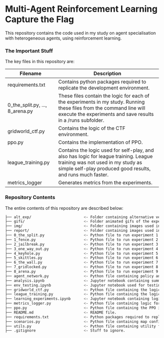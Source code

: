 # Multi-Agent Reinforcement Learning Capture the Flag
This repository contains the code used in my study on agent specialisation with heterogeneous agents, using reinforcement learning.

### The Important Stuff
The key files in this repository are:

| Filename | Description |
|----------|-------------|
| requirements.txt | Contains python packages required to replicate the development environment. |
| 0_the_split.py, ..., 8_arena.py | These files contain the logic for each of the experiments in my study. Running these files from the command line will execute the experiments and save results in a /runs subfolder. |
| gridworld_ctf.py | Contains the logic of the CTF environment. |
| ppo.py | Contains the implementation of PPO.
| league_training.py | Contains the logic used for self-play, and also has logic for league training. League training was not used in my study as simple self-play produced good results, and runs much faster. |
| metrics_logger | Generates metrics from the experiments. |
### Repository Contents

The entire contents of this repository are described below:

```bash
├── alt_exp/                        <- Folder containing alternative versions of experiments, not used in final report.
├── gifs/                           <- Folder animated gifs of the experiments.
├── img/                            <- Folder containing images used in presentation layer of the environment.
├── report/                         <- Folder containing images used in the final report.
├── 0_the_split.py                  <- Python file to run experiment 1.
├── 1_fence.py                      <- Python file to run experiment 2.
├── 2_jailbreak.py                  <- Python file to run experiment 3.
├── 3_one_way_out.py                <- Python file to run experiment 4.
├── 4_keyhole.py                    <- Python file to run experiment 5.
├── 5_skittles.py                   <- Python file to run experiment 6.
├── 6_the_wall.py                   <- Python file to run experiment 7.
├── 7_gridlocked.py                 <- Python file to run experiment 8.
├── 8_arena.py                      <- Python file to run experiment 9.
├── agent_network.py                <- Python file containing policy and value networks.
├── analysis.ipynb                  <- Jupyter notebook containing summaries of results for each experiment.
├── env_testing.ipynb               <- Jupyter notebook used for testing and debugging the CTF environment.
├── gridworld_ctf.py                <- Python file containing the logic of the CTF environment.
├── league_training.py              <- Python file containing the logic for self-play and league training.
├── learning_experiments.ipynb      <- Jupyter notebook containing logic for learning experiments, i.e. action masking.
├── metrics_logger.py               <- Python file containing logic for capturing experiment metrics.
├── ppo.py                          <- Python file containing the PPO implementation.
├── README.md                       <- README file.
├── requirements.txt                <- Python packages required to replicate the development environment.
├── scenarios.py                    <- Python file containing map configurations for each experiment.
├── utils.py                        <- Python file containing utility functions for duelling, producing tables, plots etc.
├── .gitignore                      <- Stuff to ignore.
```

